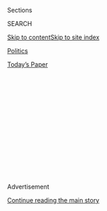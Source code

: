 <div id="app">

<div>

<div>

<div>

<div class="NYTAppHideMasthead css-1q2w90k e1suatyy0">

<div class="section css-ui9rw0 e1suatyy2">

<div class="css-eph4ug er09x8g0">

<div class="css-6n7j50">

</div>

<span class="css-1dv1kvn">Sections</span>

<div class="css-10488qs">

<span class="css-1dv1kvn">SEARCH</span>

</div>

[Skip to content](#site-content)[Skip to site
index](#site-index)

</div>

<div id="masthead-section-label" class="css-1wr3we4 eaxe0e00">

[Politics](https://www.nytimes.com/section/politics)

</div>

<div class="css-10698na e1huz5gh0">

</div>

</div>

<div id="masthead-bar-one" class="section hasLinks css-15hmgas e1csuq9d3">

<div class="css-uqyvli e1csuq9d0">

</div>

<div class="css-1uqjmks e1csuq9d1">

</div>

<div class="css-9e9ivx">

[](https://myaccount.nytimes.com/auth/login?response_type=cookie&client_id=vi)

</div>

<div class="css-1bvtpon e1csuq9d2">

[Today’s
Paper](https://www.nytimes.com/section/todayspaper)

</div>

</div>

</div>

</div>

<div data-aria-hidden="false">

<div id="site-content" data-role="main">

<div>

<div class="css-1aor85t" style="opacity:0.000000001;z-index:-1;visibility:hidden">

<div class="css-1hqnpie">

<div class="css-epjblv">

<span class="css-17xtcya">[Politics](/section/politics)</span><span class="css-x15j1o">|</span><span class="css-fwqvlz">Trump
Pick for Pentagon Post Sidesteps Senate Ire for Different Defense
Job</span>

</div>

<div class="css-k008qs">

<div class="css-1iwv8en">

<span class="css-18z7m18"></span>

<div>

</div>

</div>

<span class="css-1n6z4y">https://nyti.ms/3k87izV</span>

<div class="css-1705lsu">

<div class="css-4xjgmj">

<div class="css-4skfbu" data-role="toolbar" data-aria-label="Social Media Share buttons, Save button, and Comments Panel with current comment count" data-testid="share-tools">

  - 
  - 
  - 
  - 
    
    <div class="css-6n7j50">
    
    </div>

  - 

</div>

</div>

</div>

</div>

</div>

</div>

<div id="NYT_TOP_BANNER_REGION" class="css-13pd83m">

</div>

<div id="top-wrapper" class="css-1sy8kpn">

<div id="top-slug" class="css-l9onyx">

Advertisement

</div>

[Continue reading the main
story](#after-top)

<div class="ad top-wrapper" style="text-align:center;height:100%;display:block;min-height:250px">

<div id="top" class="place-ad" data-position="top" data-size-key="top">

</div>

</div>

<div id="after-top">

</div>

</div>

<div>

<div id="sponsor-wrapper" class="css-1hyfx7x">

<div id="sponsor-slug" class="css-19vbshk">

Supported by

</div>

[Continue reading the main
story](#after-sponsor)

<div id="sponsor" class="ad sponsor-wrapper" style="text-align:center;height:100%;display:block">

</div>

<div id="after-sponsor">

</div>

</div>

<div class="css-186x18t">

</div>

<div class="css-1vkm6nb ehdk2mb0">

# Trump Pick for Pentagon Post Sidesteps Senate Ire for Different Defense Job

</div>

A retired Army general whose inflammatory comments appeared to doom his
nomination was tapped for a job that does not require Senate approval.

<div class="css-79elbk" data-testid="photoviewer-wrapper">

<div class="css-z3e15g" data-testid="photoviewer-wrapper-hidden">

</div>

<div class="css-1a48zt4 ehw59r15" data-testid="photoviewer-children">

![<span class="css-16f3y1r e13ogyst0" data-aria-hidden="true">Anthony J.
Tata withdrew his nomination to be the under secretary of defense for
policy.</span><span class="css-cnj6d5 e1z0qqy90" itemprop="copyrightHolder"><span class="css-1ly73wi e1tej78p0">Credit...</span><span><span>Murray
Brewster/Canadian Press, via Associated
Press</span></span></span>](https://static01.nyt.com/images/2020/08/02/us/politics/02DC-TATA1/02DC-TATA1-articleLarge.jpg?quality=75&auto=webp&disable=upscale)

</div>

</div>

<div class="css-18e8msd">

<div class="css-vp77d3 epjyd6m0">

<div class="css-hus3qt ey68jwv0" data-aria-hidden="true">

[![Eric
Schmitt](https://static01.nyt.com/images/2018/06/12/multimedia/author-eric-schmitt/author-eric-schmitt-thumbLarge-v2.png
"Eric Schmitt")](https://www.nytimes.com/by/eric-schmitt)

</div>

<div class="css-1baulvz">

By [<span class="css-1baulvz last-byline" itemprop="name">Eric
Schmitt</span>](https://www.nytimes.com/by/eric-schmitt)

</div>

</div>

  - 
    
    <div class="css-ld3wwf e16638kd2">
    
    Aug. 2,
    2020
    
    </div>

  - 
    
    <div class="css-4xjgmj">
    
    <div class="css-d8bdto" data-role="toolbar" data-aria-label="Social Media Share buttons, Save button, and Comments Panel with current comment count" data-testid="share-tools">
    
      - 
      - 
      - 
      - 
        
        <div class="css-6n7j50">
        
        </div>
    
      - 
    
    </div>
    
    </div>

</div>

</div>

<div class="section meteredContent css-1r7ky0e" name="articleBody" itemprop="articleBody">

<div class="css-1fanzo5 StoryBodyCompanionColumn">

<div class="css-53u6y8">

WASHINGTON — President Trump’s choice to fill the Pentagon’s top policy
job withdrew his name from consideration on Sunday after senators from
both parties [voiced opposition to the official’s
nomination](https://www.nytimes.com/2020/07/30/us/politics/trump-inhofe-tata-pentagon.html),
largely because of his history of inflammatory comments.

But in an end run around the skeptical senators, the Trump
administration appointed the official, Anthony J. Tata, a retired Army
one-star general turned Fox News commentator, to a temporary senior
position in the same Defense Department office that does not require
Senate approval.

A Pentagon representative said that Mr. Tata had formally withdrawn his
nomination to be the under secretary of defense for policy and instead
“has been designated as the official performing the duties of the
deputy under secretary of defense for policy.” He will report to the
acting under secretary, James H. Anderson, who is filling the job for
which Mr. Tata was nominated.

Senior congressional Democrats expressed outrage at what they said was a
subterfuge that amounted to the White House and the Pentagon thumbing
their noses at Congress.

</div>

</div>

<div class="css-1fanzo5 StoryBodyCompanionColumn">

<div class="css-53u6y8">

“This method of appointment is an insult to our troops, professionals at
the Pentagon, the Senate and the American people,” Senator Jack Reed of
Rhode Island, the senior Democrat on the Armed Services Committee, said
in a statement Sunday night. “Clearly, President Trump wants people who
will swear allegiance to him over the Constitution. This is a flagrant
end run around the confirmation process.”

Mr. Tata’s nomination appeared to be on life support on Thursday when
minutes before his hearing was set to begin, Senator James M. Inhofe, an
Oklahoma Republican who leads the Armed Services Committee, announced
that he was delaying it.

“There are many Democrats and Republicans who didn’t know enough about
Anthony Tata to consider him for a very significant position at this
time,” Mr. Inhofe said in a statement that papered over the fierce
opposition from all the committee’s Democrats and at least one of the
panel’s Republicans.

Mr. Inhofe said he had talked to Mr. Trump on Wednesday night and told
him that “we’re simply out of time with the August recess coming, so it
wouldn’t serve any useful purpose to have a hearing at this point, and
he agreed.”

Mr. Tata’s views, expressed in [a series of
tweets](https://twitter.com/ajtata/status/1014278134185840640), drew
angry denunciations from both Democrats and Republicans, particularly as
the country is seized by a growing movement for change. He called Islam
“the most oppressive violent religion” and referred to former
President Barack Obama as a “terrorist leader.” Mr. Tata has since
apologized for the remarks, which were [first reported by
CNN](https://edition.cnn.com/2020/06/12/politics/pentagon-nominee-tata-trump-kfile/index.html).

</div>

</div>

<div class="css-1fanzo5 StoryBodyCompanionColumn">

<div class="css-53u6y8">

At least three senior retired officers dropped their support for Mr.
Tata after his tweets were made public.

Gen. Joseph L. Votel, the former head of the Central Command; Gen. Tony
Thomas, the former head of the Special Operations Command; and Lt. Gen.
David A. Deptula, a former top Air Force general, asked that their names
be removed from [a
letter](https://s.wsj.net/public/resources/documents/Tata-Letter_06-18-2020.pdf)
sent by 36 current and former leaders to the Senate Armed Services
Committee in support of Mr. Tata.

Despite Mr. Tata’s comments and the senators’ opposition, Mr. Trump
threw him a lifeline last week. During his conversation with Mr. Inhofe
on Wednesday, Mr. Trump could be heard indicating that he might give Mr.
Tata a different appointment.

The call was overheard because Mr. Inhofe put it on speakerphone as he
sat in the restaurant in Washington.

Mr. Tata was meant to succeed John Rood, [who
resigned](https://www.nytimes.com/2020/02/19/us/politics/john-rood-trump.html)
as the under secretary for policy in February at Mr. Trump’s request.
Mr. Rood had pushed back on efforts to withhold military aid to Ukraine,
a central issue in Mr. Trump’s impeachment hearings.

</div>

</div>

<div>

</div>

</div>

<div>

</div>

<div>

</div>

<div>

</div>

<div>

<div id="bottom-wrapper" class="css-1ede5it">

<div id="bottom-slug" class="css-l9onyx">

Advertisement

</div>

[Continue reading the main
story](#after-bottom)

<div id="bottom" class="ad bottom-wrapper" style="text-align:center;height:100%;display:block;min-height:90px">

</div>

<div id="after-bottom">

</div>

</div>

</div>

</div>

</div>

## Site Index

<div>

</div>

## Site Information Navigation

  - [© <span>2020</span> <span>The New York Times
    Company</span>](https://help.nytimes.com/hc/en-us/articles/115014792127-Copyright-notice)

<!-- end list -->

  - [NYTCo](https://www.nytco.com/)
  - [Contact
    Us](https://help.nytimes.com/hc/en-us/articles/115015385887-Contact-Us)
  - [Work with us](https://www.nytco.com/careers/)
  - [Advertise](https://nytmediakit.com/)
  - [T Brand Studio](http://www.tbrandstudio.com/)
  - [Your Ad
    Choices](https://www.nytimes.com/privacy/cookie-policy#how-do-i-manage-trackers)
  - [Privacy](https://www.nytimes.com/privacy)
  - [Terms of
    Service](https://help.nytimes.com/hc/en-us/articles/115014893428-Terms-of-service)
  - [Terms of
    Sale](https://help.nytimes.com/hc/en-us/articles/115014893968-Terms-of-sale)
  - [Site
    Map](https://spiderbites.nytimes.com)
  - [Help](https://help.nytimes.com/hc/en-us)
  - [Subscriptions](https://www.nytimes.com/subscription?campaignId=37WXW)

</div>

</div>

</div>

</div>
